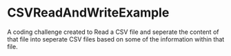 # CSVReadAndWriteExample

A coding challenge created to Read a CSV file and seperate the content of that file into seperate CSV files based on some of the information within that file. 
